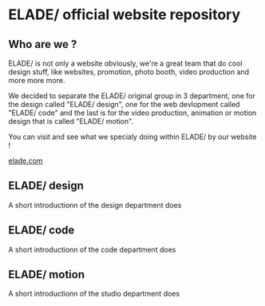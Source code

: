 # ELADE/ official website repository

## Who are we ?

ELADE/ is not only a website obviously, we're a great team that do cool design stuff, like websites, promotion, photo booth, video production and more more more.

We decided to separate the ELADE/ original group in 3 department, one for the design called "ELADE/ design", one for the web devlopment called "ELADE/ code" and the last is for the video production, animation or motion design that is called "ELADE/ motion".

You can visit and see what we specialy doing within ELADE/ by our website !

<a href="http://elade.alwaysdata.net/" target="_blank">elade.com</a>

## ELADE/ design

A short introductionn of the design department does

## ELADE/ code

A short introductionn of the code department does

## ELADE/ motion

A short introductionn of the studio department does
